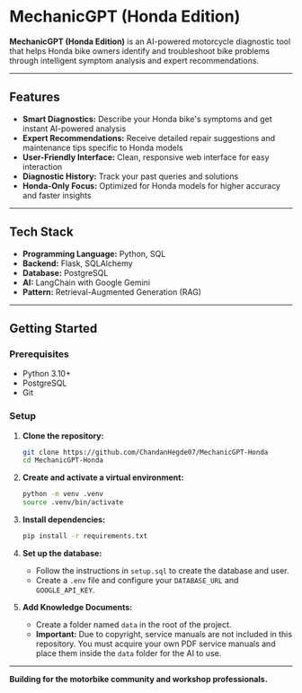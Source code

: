 # MechanicGPT (Honda Edition)

**MechanicGPT (Honda Edition)** is an AI-powered motorcycle diagnostic tool that helps Honda bike owners identify and troubleshoot bike problems through intelligent symptom analysis and expert recommendations.

---

## Features

* **Smart Diagnostics:** Describe your Honda bike's symptoms and get instant AI-powered analysis
* **Expert Recommendations:** Receive detailed repair suggestions and maintenance tips specific to Honda models
* **User-Friendly Interface:** Clean, responsive web interface for easy interaction
* **Diagnostic History:** Track your past queries and solutions
* **Honda-Only Focus:** Optimized for Honda models for higher accuracy and faster insights

---

## Tech Stack

*   **Programming Language:** Python, SQL
*   **Backend:** Flask, SQLAlchemy
*   **Database:** PostgreSQL
*   **AI:** LangChain with Google Gemini
*   **Pattern:** Retrieval-Augmented Generation (RAG)

---

## Getting Started

### Prerequisites

- Python 3.10+
- PostgreSQL
- Git

### Setup

1.  **Clone the repository:**
    ```bash
    git clone https://github.com/ChandanHegde07/MechanicGPT-Honda
    cd MechanicGPT-Honda
    ```

2.  **Create and activate a virtual environment:**
    ```bash
    python -m venv .venv
    source .venv/bin/activate
    ```

3.  **Install dependencies:**
    ```bash
    pip install -r requirements.txt
    ```

4.  **Set up the database:**
    -   Follow the instructions in `setup.sql` to create the database and user.
    -   Create a `.env` file and configure your `DATABASE_URL` and `GOOGLE_API_KEY`.

5.  **Add Knowledge Documents:**
    -   Create a folder named `data` in the root of the project.
    -   **Important:** Due to copyright, service manuals are not included in this repository. You must acquire your own PDF service manuals and place them inside the `data` folder for the AI to use.

---

**Building for the motorbike community and workshop professionals.**